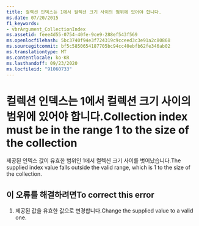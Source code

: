 ```yaml
---
title: 컬렉션 인덱스는 1에서 컬렉션 크기 사이의 범위에 있어야 합니다.
ms.date: 07/20/2015
f1_keywords:
- vbrArgument_CollectionIndex
ms.assetid: feee4d55-0754-40fe-9ce9-288ef543f569
ms.openlocfilehash: 5bc3740f94e3f724319c9cceed3c3e91a2c80868
ms.sourcegitcommit: bf5c5850654187705bc94cc40ebfb62fe346ab02
ms.translationtype: MT
ms.contentlocale: ko-KR
ms.lasthandoff: 09/23/2020
ms.locfileid: "91060733"
---
```

# <a name="collection-index-must-be-in-the-range-1-to-the-size-of-the-collection"></a><span data-ttu-id="48a47-102">컬렉션 인덱스는 1에서 컬렉션 크기 사이의 범위에 있어야 합니다.</span><span class="sxs-lookup"><span data-stu-id="48a47-102">Collection index must be in the range 1 to the size of the collection</span></span>

<span data-ttu-id="48a47-103">제공된 인덱스 값이 유효한 범위인 1에서 컬렉션 크기 사이를 벗어났습니다.</span><span class="sxs-lookup"><span data-stu-id="48a47-103">The supplied index value falls outside the valid range, which is 1 to the size of the collection.</span></span>  
  
## <a name="to-correct-this-error"></a><span data-ttu-id="48a47-104">이 오류를 해결하려면</span><span class="sxs-lookup"><span data-stu-id="48a47-104">To correct this error</span></span>  
  
1. <span data-ttu-id="48a47-105">제공된 값을 유효한 값으로 변경합니다.</span><span class="sxs-lookup"><span data-stu-id="48a47-105">Change the supplied value to a valid one.</span></span>  

